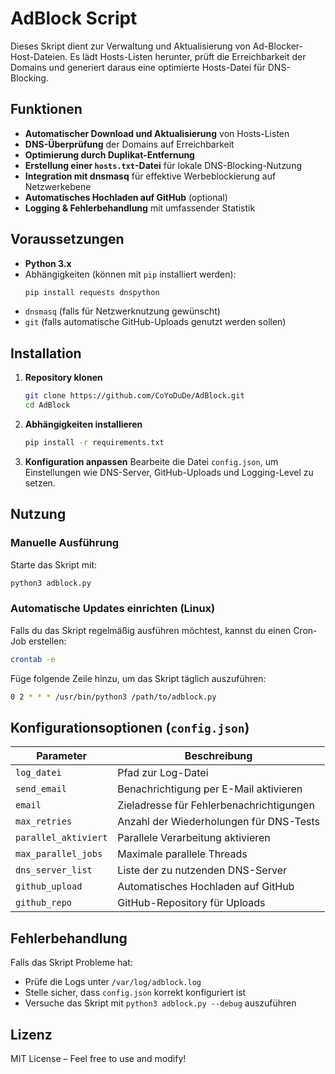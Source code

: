 # AdBlock Script

Dieses Skript dient zur Verwaltung und Aktualisierung von Ad-Blocker-Host-Dateien. Es lädt Hosts-Listen herunter, prüft die Erreichbarkeit der Domains und generiert daraus eine optimierte Hosts-Datei für DNS-Blocking.

## Funktionen
- **Automatischer Download und Aktualisierung** von Hosts-Listen
- **DNS-Überprüfung** der Domains auf Erreichbarkeit
- **Optimierung durch Duplikat-Entfernung**
- **Erstellung einer `hosts.txt`-Datei** für lokale DNS-Blocking-Nutzung
- **Integration mit dnsmasq** für effektive Werbeblockierung auf Netzwerkebene
- **Automatisches Hochladen auf GitHub** (optional)
- **Logging & Fehlerbehandlung** mit umfassender Statistik

## Voraussetzungen
- **Python 3.x**
- Abhängigkeiten (können mit `pip` installiert werden):
  ```sh
  pip install requests dnspython
  ```
- `dnsmasq` (falls für Netzwerknutzung gewünscht)
- `git` (falls automatische GitHub-Uploads genutzt werden sollen)

## Installation
1. **Repository klonen**
   ```sh
   git clone https://github.com/CoYoDuDe/AdBlock.git
   cd AdBlock
   ```
2. **Abhängigkeiten installieren**
   ```sh
   pip install -r requirements.txt
   ```
3. **Konfiguration anpassen**
   Bearbeite die Datei `config.json`, um Einstellungen wie DNS-Server, GitHub-Uploads und Logging-Level zu setzen.

## Nutzung
### Manuelle Ausführung
Starte das Skript mit:
```sh
python3 adblock.py
```

### Automatische Updates einrichten (Linux)
Falls du das Skript regelmäßig ausführen möchtest, kannst du einen Cron-Job erstellen:
```sh
crontab -e
```
Füge folgende Zeile hinzu, um das Skript täglich auszuführen:
```sh
0 2 * * * /usr/bin/python3 /path/to/adblock.py
```

## Konfigurationsoptionen (`config.json`)
| Parameter                 | Beschreibung |
|---------------------------|-------------|
| `log_datei`               | Pfad zur Log-Datei |
| `send_email`              | Benachrichtigung per E-Mail aktivieren |
| `email`                   | Zieladresse für Fehlerbenachrichtigungen |
| `max_retries`             | Anzahl der Wiederholungen für DNS-Tests |
| `parallel_aktiviert`      | Parallele Verarbeitung aktivieren |
| `max_parallel_jobs`       | Maximale parallele Threads |
| `dns_server_list`         | Liste der zu nutzenden DNS-Server |
| `github_upload`           | Automatisches Hochladen auf GitHub |
| `github_repo`             | GitHub-Repository für Uploads |

## Fehlerbehandlung
Falls das Skript Probleme hat:
- Prüfe die Logs unter `/var/log/adblock.log`
- Stelle sicher, dass `config.json` korrekt konfiguriert ist
- Versuche das Skript mit `python3 adblock.py --debug` auszuführen

## Lizenz
MIT License – Feel free to use and modify!
